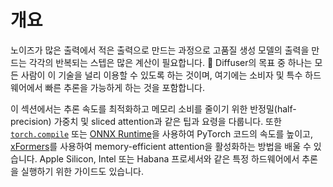 <!--Copyright 2024 The HuggingFace Team. All rights reserved.

Licensed under the Apache License, Version 2.0 (the "License"); you may not use this file except in compliance with
the License. You may obtain a copy of the License at

http://www.apache.org/licenses/LICENSE-2.0

Unless required by applicable law or agreed to in writing, software distributed under the License is distributed on
an "AS IS" BASIS, WITHOUT WARRANTIES OR CONDITIONS OF ANY KIND, either express or implied. See the License for the
specific language governing permissions and limitations under the License.
-->

# 개요

노이즈가 많은 출력에서 적은 출력으로 만드는 과정으로 고품질 생성 모델의 출력을 만드는 각각의 반복되는 스텝은 많은 계산이 필요합니다. 🧨 Diffuser의 목표 중 하나는 모든 사람이 이 기술을 널리 이용할 수 있도록 하는 것이며, 여기에는 소비자 및 특수 하드웨어에서 빠른 추론을 가능하게 하는 것을 포함합니다. 

이 섹션에서는 추론 속도를 최적화하고 메모리 소비를 줄이기 위한 반정밀(half-precision) 가중치 및 sliced attention과 같은 팁과 요령을 다룹니다. 또한 [`torch.compile`](https://pytorch.org/tutorials/intermediate/torch_compile_tutorial.html) 또는 [ONNX Runtime](https://onnxruntime.ai/docs/)을 사용하여 PyTorch 코드의 속도를 높이고, [xFormers](https://facebookresearch.github.io/xformers/)를 사용하여 memory-efficient attention을 활성화하는 방법을 배울 수 있습니다. Apple Silicon, Intel 또는 Habana 프로세서와 같은 특정 하드웨어에서 추론을 실행하기 위한 가이드도 있습니다.